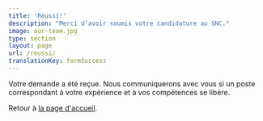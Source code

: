 ```yaml
---
title: 'Réussi!'
description: "Merci d’avoir soumis votre candidature au SNC."
image: our-team.jpg
type: section
layout: page
url: /reussi/
translationKey: formSuccess
---
```

Votre demande a été reçue. Nous communiquerons avec vous si un poste correspondant à votre expérience et à vos compétences se libère.

Retour à [la page d'accueil](/).
